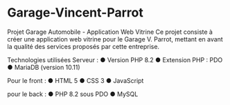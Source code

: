 # Garage-Vincent-Parrot
Projet Garage Automobile - Application Web Vitrine
Ce projet consiste à créer une application web vitrine pour le Garage V. Parrot, mettant en avant la qualité des services proposés par cette entreprise.

Technologies utilisées
Serveur : ● Version PHP 8.2 ● Extension PHP : PDO ● MariaDB (version 10.11)

Pour le front : ● HTML 5 ● CSS 3 ● JavaScript

pour le back : ● PHP 8.2 sous PDO ● MySQL
